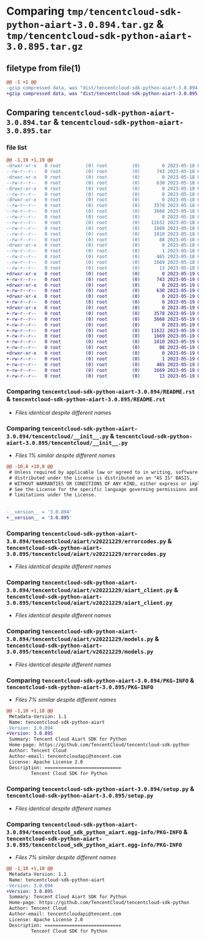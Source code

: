 # Comparing `tmp/tencentcloud-sdk-python-aiart-3.0.894.tar.gz` & `tmp/tencentcloud-sdk-python-aiart-3.0.895.tar.gz`

## filetype from file(1)

```diff
@@ -1 +1 @@
-gzip compressed data, was "dist/tencentcloud-sdk-python-aiart-3.0.894.tar", last modified: Thu May 18 00:14:46 2023, max compression
+gzip compressed data, was "dist/tencentcloud-sdk-python-aiart-3.0.895.tar", last modified: Fri May 19 02:40:27 2023, max compression
```

## Comparing `tencentcloud-sdk-python-aiart-3.0.894.tar` & `tencentcloud-sdk-python-aiart-3.0.895.tar`

### file list

```diff
@@ -1,19 +1,19 @@
-drwxr-xr-x   0 root         (0) root         (0)        0 2023-05-18 00:14:46.000000 tencentcloud-sdk-python-aiart-3.0.894/
--rw-r--r--   0 root         (0) root         (0)      743 2023-05-18 00:14:46.000000 tencentcloud-sdk-python-aiart-3.0.894/README.rst
-drwxr-xr-x   0 root         (0) root         (0)        0 2023-05-18 00:14:46.000000 tencentcloud-sdk-python-aiart-3.0.894/tencentcloud/
--rw-r--r--   0 root         (0) root         (0)      630 2023-05-18 00:14:46.000000 tencentcloud-sdk-python-aiart-3.0.894/tencentcloud/__init__.py
-drwxr-xr-x   0 root         (0) root         (0)        0 2023-05-18 00:14:46.000000 tencentcloud-sdk-python-aiart-3.0.894/tencentcloud/aiart/
--rw-r--r--   0 root         (0) root         (0)        0 2023-05-18 00:14:46.000000 tencentcloud-sdk-python-aiart-3.0.894/tencentcloud/aiart/__init__.py
-drwxr-xr-x   0 root         (0) root         (0)        0 2023-05-18 00:14:46.000000 tencentcloud-sdk-python-aiart-3.0.894/tencentcloud/aiart/v20221229/
--rw-r--r--   0 root         (0) root         (0)     3578 2023-05-18 00:14:46.000000 tencentcloud-sdk-python-aiart-3.0.894/tencentcloud/aiart/v20221229/errorcodes.py
--rw-r--r--   0 root         (0) root         (0)     3668 2023-05-18 00:14:46.000000 tencentcloud-sdk-python-aiart-3.0.894/tencentcloud/aiart/v20221229/aiart_client.py
--rw-r--r--   0 root         (0) root         (0)        0 2023-05-18 00:14:46.000000 tencentcloud-sdk-python-aiart-3.0.894/tencentcloud/aiart/v20221229/__init__.py
--rw-r--r--   0 root         (0) root         (0)    11632 2023-05-18 00:14:46.000000 tencentcloud-sdk-python-aiart-3.0.894/tencentcloud/aiart/v20221229/models.py
--rw-r--r--   0 root         (0) root         (0)     1669 2023-05-18 00:14:46.000000 tencentcloud-sdk-python-aiart-3.0.894/PKG-INFO
--rw-r--r--   0 root         (0) root         (0)     1010 2023-05-18 00:14:46.000000 tencentcloud-sdk-python-aiart-3.0.894/setup.py
--rw-r--r--   0 root         (0) root         (0)       88 2023-05-18 00:14:46.000000 tencentcloud-sdk-python-aiart-3.0.894/setup.cfg
-drwxr-xr-x   0 root         (0) root         (0)        0 2023-05-18 00:14:46.000000 tencentcloud-sdk-python-aiart-3.0.894/tencentcloud_sdk_python_aiart.egg-info/
--rw-r--r--   0 root         (0) root         (0)        1 2023-05-18 00:14:46.000000 tencentcloud-sdk-python-aiart-3.0.894/tencentcloud_sdk_python_aiart.egg-info/dependency_links.txt
--rw-r--r--   0 root         (0) root         (0)      465 2023-05-18 00:14:46.000000 tencentcloud-sdk-python-aiart-3.0.894/tencentcloud_sdk_python_aiart.egg-info/SOURCES.txt
--rw-r--r--   0 root         (0) root         (0)     1669 2023-05-18 00:14:46.000000 tencentcloud-sdk-python-aiart-3.0.894/tencentcloud_sdk_python_aiart.egg-info/PKG-INFO
--rw-r--r--   0 root         (0) root         (0)       13 2023-05-18 00:14:46.000000 tencentcloud-sdk-python-aiart-3.0.894/tencentcloud_sdk_python_aiart.egg-info/top_level.txt
+drwxr-xr-x   0 root         (0) root         (0)        0 2023-05-19 02:40:27.000000 tencentcloud-sdk-python-aiart-3.0.895/
+-rw-r--r--   0 root         (0) root         (0)      743 2023-05-19 02:40:27.000000 tencentcloud-sdk-python-aiart-3.0.895/README.rst
+drwxr-xr-x   0 root         (0) root         (0)        0 2023-05-19 02:40:27.000000 tencentcloud-sdk-python-aiart-3.0.895/tencentcloud/
+-rw-r--r--   0 root         (0) root         (0)      630 2023-05-19 02:40:27.000000 tencentcloud-sdk-python-aiart-3.0.895/tencentcloud/__init__.py
+drwxr-xr-x   0 root         (0) root         (0)        0 2023-05-19 02:40:27.000000 tencentcloud-sdk-python-aiart-3.0.895/tencentcloud/aiart/
+-rw-r--r--   0 root         (0) root         (0)        0 2023-05-19 02:40:27.000000 tencentcloud-sdk-python-aiart-3.0.895/tencentcloud/aiart/__init__.py
+drwxr-xr-x   0 root         (0) root         (0)        0 2023-05-19 02:40:27.000000 tencentcloud-sdk-python-aiart-3.0.895/tencentcloud/aiart/v20221229/
+-rw-r--r--   0 root         (0) root         (0)     3578 2023-05-19 02:40:27.000000 tencentcloud-sdk-python-aiart-3.0.895/tencentcloud/aiart/v20221229/errorcodes.py
+-rw-r--r--   0 root         (0) root         (0)     3668 2023-05-19 02:40:27.000000 tencentcloud-sdk-python-aiart-3.0.895/tencentcloud/aiart/v20221229/aiart_client.py
+-rw-r--r--   0 root         (0) root         (0)        0 2023-05-19 02:40:27.000000 tencentcloud-sdk-python-aiart-3.0.895/tencentcloud/aiart/v20221229/__init__.py
+-rw-r--r--   0 root         (0) root         (0)    11632 2023-05-19 02:40:27.000000 tencentcloud-sdk-python-aiart-3.0.895/tencentcloud/aiart/v20221229/models.py
+-rw-r--r--   0 root         (0) root         (0)     1669 2023-05-19 02:40:27.000000 tencentcloud-sdk-python-aiart-3.0.895/PKG-INFO
+-rw-r--r--   0 root         (0) root         (0)     1010 2023-05-19 02:40:27.000000 tencentcloud-sdk-python-aiart-3.0.895/setup.py
+-rw-r--r--   0 root         (0) root         (0)       88 2023-05-19 02:40:27.000000 tencentcloud-sdk-python-aiart-3.0.895/setup.cfg
+drwxr-xr-x   0 root         (0) root         (0)        0 2023-05-19 02:40:27.000000 tencentcloud-sdk-python-aiart-3.0.895/tencentcloud_sdk_python_aiart.egg-info/
+-rw-r--r--   0 root         (0) root         (0)        1 2023-05-19 02:40:27.000000 tencentcloud-sdk-python-aiart-3.0.895/tencentcloud_sdk_python_aiart.egg-info/dependency_links.txt
+-rw-r--r--   0 root         (0) root         (0)      465 2023-05-19 02:40:27.000000 tencentcloud-sdk-python-aiart-3.0.895/tencentcloud_sdk_python_aiart.egg-info/SOURCES.txt
+-rw-r--r--   0 root         (0) root         (0)     1669 2023-05-19 02:40:27.000000 tencentcloud-sdk-python-aiart-3.0.895/tencentcloud_sdk_python_aiart.egg-info/PKG-INFO
+-rw-r--r--   0 root         (0) root         (0)       13 2023-05-19 02:40:27.000000 tencentcloud-sdk-python-aiart-3.0.895/tencentcloud_sdk_python_aiart.egg-info/top_level.txt
```

### Comparing `tencentcloud-sdk-python-aiart-3.0.894/README.rst` & `tencentcloud-sdk-python-aiart-3.0.895/README.rst`

 * *Files identical despite different names*

### Comparing `tencentcloud-sdk-python-aiart-3.0.894/tencentcloud/__init__.py` & `tencentcloud-sdk-python-aiart-3.0.895/tencentcloud/__init__.py`

 * *Files 1% similar despite different names*

```diff
@@ -10,8 +10,8 @@
 # Unless required by applicable law or agreed to in writing, software
 # distributed under the License is distributed on an "AS IS" BASIS,
 # WITHOUT WARRANTIES OR CONDITIONS OF ANY KIND, either express or implied.
 # See the License for the specific language governing permissions and
 # limitations under the License.
 
 
-__version__ = '3.0.894'
+__version__ = '3.0.895'
```

### Comparing `tencentcloud-sdk-python-aiart-3.0.894/tencentcloud/aiart/v20221229/errorcodes.py` & `tencentcloud-sdk-python-aiart-3.0.895/tencentcloud/aiart/v20221229/errorcodes.py`

 * *Files identical despite different names*

### Comparing `tencentcloud-sdk-python-aiart-3.0.894/tencentcloud/aiart/v20221229/aiart_client.py` & `tencentcloud-sdk-python-aiart-3.0.895/tencentcloud/aiart/v20221229/aiart_client.py`

 * *Files identical despite different names*

### Comparing `tencentcloud-sdk-python-aiart-3.0.894/tencentcloud/aiart/v20221229/models.py` & `tencentcloud-sdk-python-aiart-3.0.895/tencentcloud/aiart/v20221229/models.py`

 * *Files identical despite different names*

### Comparing `tencentcloud-sdk-python-aiart-3.0.894/PKG-INFO` & `tencentcloud-sdk-python-aiart-3.0.895/PKG-INFO`

 * *Files 7% similar despite different names*

```diff
@@ -1,10 +1,10 @@
 Metadata-Version: 1.1
 Name: tencentcloud-sdk-python-aiart
-Version: 3.0.894
+Version: 3.0.895
 Summary: Tencent Cloud Aiart SDK for Python
 Home-page: https://github.com/TencentCloud/tencentcloud-sdk-python
 Author: Tencent Cloud
 Author-email: tencentcloudapi@tencent.com
 License: Apache License 2.0
 Description: ============================
         Tencent Cloud SDK for Python
```

### Comparing `tencentcloud-sdk-python-aiart-3.0.894/setup.py` & `tencentcloud-sdk-python-aiart-3.0.895/setup.py`

 * *Files identical despite different names*

### Comparing `tencentcloud-sdk-python-aiart-3.0.894/tencentcloud_sdk_python_aiart.egg-info/PKG-INFO` & `tencentcloud-sdk-python-aiart-3.0.895/tencentcloud_sdk_python_aiart.egg-info/PKG-INFO`

 * *Files 7% similar despite different names*

```diff
@@ -1,10 +1,10 @@
 Metadata-Version: 1.1
 Name: tencentcloud-sdk-python-aiart
-Version: 3.0.894
+Version: 3.0.895
 Summary: Tencent Cloud Aiart SDK for Python
 Home-page: https://github.com/TencentCloud/tencentcloud-sdk-python
 Author: Tencent Cloud
 Author-email: tencentcloudapi@tencent.com
 License: Apache License 2.0
 Description: ============================
         Tencent Cloud SDK for Python
```

